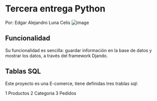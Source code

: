 # Tercera entrega Python

Por: Edgar Alejandro Luna Celis
![image](https://github.com/Alej0ArtTech/Python_e_commerce/assets/139415517/46981d26-83a8-4b79-85ec-83f02cba7ecb)

## Funcionalidad
Su funcionalidad es sencilla: guardar información en la base de datos y mostrar los datos, a través del framework Djando.

## Tablas SQL
Este proyecto es una E-comerce, tiene definidas tres trablas sql:

1 Productos
2 Categoria
3 Pedidos

